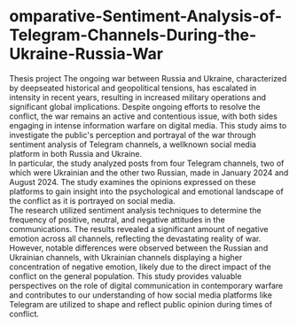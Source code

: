 # omparative-Sentiment-Analysis-of-Telegram-Channels-During-the-Ukraine-Russia-War
Thesis project
The ongoing war between Russia and Ukraine, characterized by deepseated historical and 
geopolitical tensions, has escalated in intensity in recent years, resulting in increased military 
operations and significant global implications. Despite ongoing efforts to resolve the conflict, 
the war remains an active and contentious issue, with both sides engaging in intense 
information warfare on digital media. This study aims to investigate the public's perception 
and portrayal of the war through sentiment analysis of Telegram channels, a wellknown social 
media platform in both Russia and Ukraine.  
In particular, the study analyzed posts from four Telegram channels, two of which were 
Ukrainian and the other two Russian, made in January 2024 and August 2024. The study 
examines the opinions expressed on these platforms to gain insight into the psychological and 
emotional landscape of the conflict as it is portrayed on social media.  
The research utilized sentiment analysis techniques to determine the frequency of positive, 
neutral, and negative attitudes in the communications. The results revealed a significant 
amount of negative emotion across all channels, reflecting the devastating reality of war. 
However, notable differences were observed between the Russian and Ukrainian channels, 
with Ukrainian channels displaying a higher concentration of negative emotion, likely due to 
the direct impact of the conflict on the general population. 
This study provides valuable perspectives on the role of digital communication in 
contemporary warfare and contributes to our understanding of how social media platforms 
like Telegram are utilized to shape and reflect public opinion during times of conflict. 
